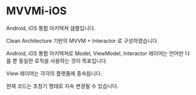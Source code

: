 # MVVMi-iOS
Android, iOS 통합 아키텍쳐 샘플입니다.

Clean Architecture 기반의 MVVM + Interactor 로 구성하였습니다.

Android, iOS 통합 아키텍쳐로 Model, ViewModel, Interactor 레이어는 언어만 다를 뿐 동일한 로직을 사용하는 것이 목표입니다.

View 레이어는 각각의 플랫폼에 종속됩니다.

현재 코드는 초창기 형태로 지속 변경될 수 있습니다.
